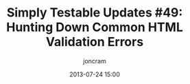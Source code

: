 ---
layout: default
title: "Simply Testable Updates #49: Hunting Down Common HTML Validation Errors"
date: 2013-07-24 15:00
author: joncram
newsletter:
    issue_number: 49th
    url: https://us5.campaign-archive2.com/?u=ac75e33d993d2b502e333ddd0&amp;id=616710d839
    closing_sentence: Expect the next newsletter a week from now on July 31.
    highlights:
        - This week I ran lots of analysis to identify the most common specific HTML validation errors and the most common types of error with the aim of generating help pages to provide explanations of, and possible solutions for, the HTML validation errors you may encounter.
---